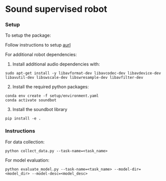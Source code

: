 # Sound supervised robot

### Setup

To setup the package:<br>

Follow instructions to setup [aurl](https://github.com/abitha-thankaraj/audio-robot-learning)<br>

For additional robot dependencies:

1. Install additional audio dependencies with:
```
sudo apt-get install -y libavformat-dev libavcodec-dev libavdevice-dev libavutil-dev libswscale-dev libswresample-dev libavfilter-dev

```

2. Install the required python packages:

```
conda env create -f setup/environment.yaml
conda activate soundbot
```   
3. Install the soundbot library
```
pip install -e .
```

### Instructions

For data collection:<br>
```
python collect_data.py --task-name=<task_name>
```

For model evaluation:<br>
```
python evaluate_model.py --task-name=<task_name> --model-dir=<model_dir> --model-desc=<model_desc>
```
